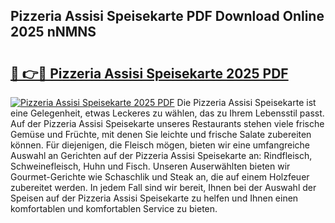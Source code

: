 ## Pizzeria Assisi Speisekarte PDF Download Online 2025 nNMNS

# <h2><a href="http://gc70zpp.nevu.top/?p=Pizzeria+Assisi+Speisekarte">🔗 👉🔴 Pizzeria Assisi Speisekarte 2025 PDF</a></h2>

[![Pizzeria Assisi Speisekarte 2025 PDF](https://i.imgur.com/dBaPXMq.png)](http://gc70zpp.nevu.top/?p=Pizzeria+Assisi+Speisekarte)
Die Pizzeria Assisi Speisekarte ist eine Gelegenheit, etwas Leckeres zu wählen, das zu Ihrem Lebensstil passt. Auf der Pizzeria Assisi Speisekarte unseres Restaurants stehen viele frische Gemüse und Früchte, mit denen Sie leichte und frische Salate zubereiten können. Für diejenigen, die Fleisch mögen, bieten wir eine umfangreiche Auswahl an Gerichten auf der Pizzeria Assisi Speisekarte an: Rindfleisch, Schweinefleisch, Huhn und Fisch. Unseren Auserwählten bieten wir Gourmet-Gerichte wie Schaschlik und Steak an, die auf einem Holzfeuer zubereitet werden. In jedem Fall sind wir bereit, Ihnen bei der Auswahl der Speisen auf der Pizzeria Assisi Speisekarte zu helfen und Ihnen einen komfortablen und komfortablen Service zu bieten.
